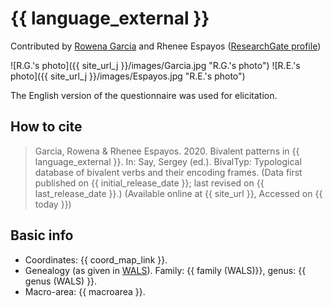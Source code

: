 # {{ language_external }}
Contributed by [Rowena Garcia](https://rgarcia.owlstown.net) and Rhenee Espayos ([ResearchGate profile](https://www.researchgate.net/profile/Rhenee-Espayos))

![R.G.'s photo]({{ site_url_j }}/images/Garcia.jpg "R.G.'s photo")
![R.E.'s photo]({{ site_url_j }}/images/Espayos.jpg "R.E.'s photo")

The English version of the questionnaire was used for elicitation. 

## How to cite
> Garcia, Rowena & Rhenee Espayos. 2020. Bivalent patterns in {{ language_external }}. 
> In: Say, Sergey (ed.). BivalTyp: 
> Typological database of bivalent verbs and their encoding frames. 
> (Data first published on {{ initial_release_date }}; last revised on {{ last_release_date }}.) 
> (Available online at {{ site_url }}, Accessed on {{ today }})

## Basic info
- Coordinates: {{ coord_map_link }}.
- Genealogy (as given in [WALS](https://wals.info/)). Family: {{ family (WALS)}}, genus: {{ genus (WALS) }}.
- Macro-area: {{ macroarea }}. 

